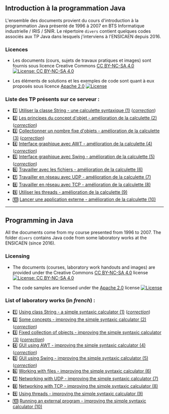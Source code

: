 ## Introduction à la programmation Java

L'ensemble des documents provient du cours d'introduction à la programmation Java présenté de 1996 à 2007 en BTS Informatique industrielle / IRIS / SNIR. Le répertoire ```divers``` contient quelques codes associés aux TP Java dans lesquels j'interviens à l'ENSICAEN depuis 2016. 

### Licences

* Les documents (cours, sujets de travaux pratiques et images) sont fournis sous licence Creative Commons [CC BY-NC-SA 4.0](https://creativecommons.org/licenses/by-nc-sa/4.0/) [![License: CC BY-NC-SA 4.0](https://img.shields.io/badge/License-CC%20BY--NC--SA%204.0-lightgrey.svg)](http://creativecommons.org/licenses/by-nc-sa/4.0/) 

* Les éléments de solutions et les exemples de code sont quant à eux proposés sous licence [Apache 2.0](http://www.apache.org/licenses/LICENSE-2.0) [![License](https://img.shields.io/badge/License-Apache%202.0-blue.svg)](https://opensource.org/licenses/Apache-2.0)

### Liste des TP présents sur ce serveur : ###
- :one: [Utiliser la classe String - une calculette syntaxique (1)](sujets/tpjava01.md) (_[correction](correction/corrige_tp01)_)
- :two: [Les principes du concept d'objet - amélioration de la calculette (2)](sujets/tpjava02.md) (_[correction](correction/corrige_tp02)_)
- :three: [Collectionner un nombre fixe d'objets - amélioration de la calculette (3)](sujets/tpjava03.md) (_[correction](correction/corrige_tp04)_)
- :four: [Interface graphique avec AWT - amélioration de la calculette (4)](sujets/tpjava04.md) (_[correction](correction/corrige_tp04)_)
- :five: [Interface graphique avec Swing - amélioration de la calculette (5)](sujets/tpjava05.md) (_[correction](correction/corrige_tp05)_)
- :six: [Travailler avec les fichiers - amélioration de la calculette (6)]()
- :seven: [Travailler en réseau avec UDP - amélioration de la calculette (7)]()
- :eight: [Travailler en réseau avec TCP - amélioration de la calculette (8)]()
- :nine: [Utiliser les threads - amélioration de la calculette (9)]()
- :keycap_ten: [Lancer une application externe - amélioration de la calculette (10)]()

-----

## Programming in Java

All the documents come from my course presented from 1996 to 2007. The folder ```divers``` contains Java code from some laboratory works at the ENSICAEN (since 2016). 

### Licensing

* The documents (courses, laboratory work handouts and images) are provided under the Creative Commons [CC BY-NC-SA 4.0](https://creativecommons.org/licenses/by-nc-sa/4.0/) license [![License: CC BY-NC-SA 4.0](https://img.shields.io/badge/License-CC%20BY--NC--SA%204.0-lightgrey.svg)](http://creativecommons.org/licenses/by-nc-sa/4.0/) 

* The code samples are licensed under the [Apache 2.0](http://www.apache.org/licenses/LICENSE-2.0) license [![License](https://img.shields.io/badge/License-Apache%202.0-blue.svg)](https://opensource.org/licenses/Apache-2.0)

### List of laboratory works (in _french_) : ###
- :one: [Using class String - a simple syntaxic calculator (1)](sujets/tpjava01.md) (_[correction](correction/corrige_tp01)_)
- :two: [Some concepts - improving the simple syntaxic calculator (2)](sujets/tpjava02.md) (_[correction](correction/corrige_tp02)_)
- :three: [Fixed collection of objects - improving the simple syntaxic calculator (3)](sujets/tpjava03.md) (_[correction](correction/corrige_tp03)_)
- :four: [GUI using AWT - improving the simple syntaxic calculator (4)](sujets/tpjava04.md) (_[correction](correction/corrige_tp04)_)
- :five: [GUI using Swing - improving the simple syntaxic calculator (5)](sujets/tpjava05.md) (_[correction](correction/corrige_tp05)_)
- :six: [Working with files - improving the simple syntaxic calculator (6)]()
- :seven: [Networking with UDP - improving the simple syntaxic calculator (7)]()
- :eight: [Networking with TCP - improving the simple syntaxic calculator (8)]()
- :nine: [Using threads - improving the simple syntaxic calculator (9)]()
- :keycap_ten: [Running an external program - improving the simple syntaxic calculator (10)]()
